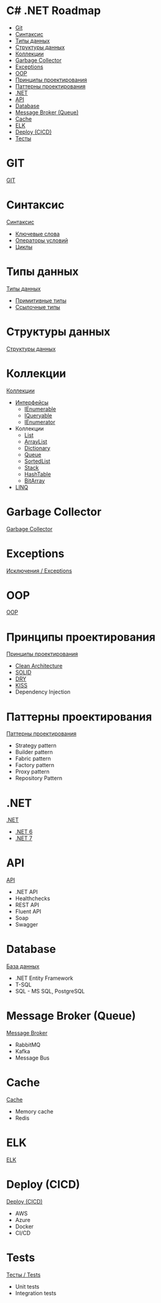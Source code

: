 # C# .NET Roadmap

- [Git](#git)
- [Синтаксис](#синтаксис)
- [Типы данных](#типы-данных)
- [Структуры данных](#структуры-данных)
- [Коллекции](#коллекции)
- [Garbage Collector](#garbage-collector)
- [Exceptions](#exceptions)
- [OOP](#oop)
- [Принципы проектирования](#принципы-проектирования)
- [Паттерны проектирования](#паттерны-проектирования)
- [.NET](#net)
- [API](#api)
- [Database](#database)
- [Message Broker (Queue)](#message-broker-queue)
- [Cache](#cache)
- [ELK](#elk)
- [Deploy (CICD)](#deploy-cicd)
- [Тесты](#tests)

# GIT
[GIT](git/README.md)

# Синтаксис
[Синтаксис](syntax/README.md)
- [Ключевые слова](syntax/keywords.md)
- [Операторы условий](syntax/conditions.md)
- [Циклы](syntax/cycles.md)

# Типы данных
[Типы данных](data_types/README.md)
- [Примитивные типы](data_types/primitive.md)
- [Ссылочные типы](data_types/reference.md)

# Структуры данных
[Структуры данных](data_structures/README.md)

# Коллекции
[Коллекции](collections/README.md)
- [Интерфейсы](collections/interfaces.md)
    - [IEnumerable](collections/ienumerable.md)
    - [IQueryable](collections/iqueryable.md)
    - [IEnumerator](collections/ienumerator.md)
- Коллекции
    - [List](collections/list.md)
    - [ArrayList](collections/array_list.md)
    - [Dictionary](collections/dictionary.md)
    - [Queue](collections/queue.md)
    - [SortedList](collections/sorted_list.md)
    - [Stack](collections/stack.md)
    - [HashTable](collections/hash_table.md)
    - [BitArray](collections/bit_array.md)
- [LINQ](collections/linq.md)

# Garbage Collector
[Garbage Collector](gc/README.md)

# Exceptions
[Исключения / Exceptions](exceptions/README.md)

# OOP
[OOP](oop/README.md)

# Принципы проектирования
[Принципы проектирования](principles/README.md)
- [Clean Architecture](principles/clean.md)
- [SOLID](principles/solid.md)
- [DRY](principles/dry.md)
- [KISS](principles/kiss.md)
- Dependency Injection

# Паттерны проектирования
[Паттерны проектирования](patterns/README.md)
- Strategy pattern
- Builder pattern
- Fabric pattern
- Factory pattern
- Proxy pattern
- Repository Pattern

# .NET
[.NET](dotnet/README.md)
- [.NET 6](dotnet/dotnet6.md)
- [.NET 7](dotnet/dotnet7.md)

# API
[API](api/README.md)
- .NET API
- Healthchecks
- REST API
- Fluent API
- Soap
- Swagger

# Database
[База данных](database/README.md)
- .NET Entity Framework
- T-SQL
- SQL - MS SQL, PostgreSQL

# Message Broker (Queue)
[Message Broker](message_broker/README.md)
- RabbitMQ
- Kafka
- Message Bus

# Cache
[Cache](cache/README.md)
- Memory cache
- Redis

# ELK
[ELK](elk/README.md)

# Deploy (CICD)
[Deploy (CICD)](deploy/README.md)
- AWS
- Azure
- Docker
- CI/CD

# Tests
[Тесты / Tests](tests/README.md)
- Unit tests
- Integration tests